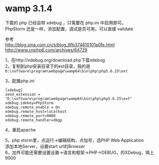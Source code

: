 
# wamp 3.1.4
下载的 php 已经自带 xdebug ，只需要在 php.ini 中启用即可。  
PhpStorm 还是一样，添加配置，调试是否可用，可以直接 validate


参考  
http://blog.sina.com.cn/s/blog_6fb374610101a0fe.html
http://www.cnphp6.com/archives/64729

1，在http://xdebug.org/download.php下载xdebug  
2，复制到php安装目录下的ext目录，我的是  
`D:\software\program\webpage\wamp64\bin\php\php5.6.25\ext`

3，配置php.ini
```
[xdebug]
zend_extension = "D:\software\program\webpage\wamp64\bin\php\php5.6.25\ext"
xdebug.idekey=PhpStorm
xdebug.remote_enable = On
xdebug.remote_host=localhost
xdebug.remote_port=9000
xdebug.remote_handler=dbgp
```
4，重启apache

5，php storm里，点运行→编辑结构，点加号，选PHP Web Application  
添加本地Server，设置start url的Browser  
6，加外可能还需要设置设置→语言和框架→PHP→DEBUG，的XDebug，填上9000